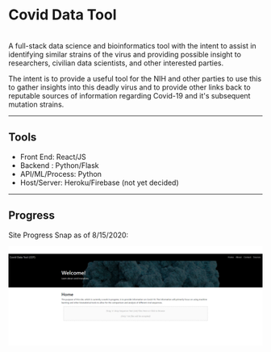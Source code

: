 # Covid Data Tool
<br>
A full-stack data science and bioinformatics tool with the intent to assist in identifying similar strains of the virus and providing possible insight to researchers, civilian data scientists, and other interested parties.

The intent is to provide a useful tool for the NIH and other parties to use this to gather insights into this deadly virus and to provide other links back to reputable sources of information regarding Covid-19 and it's subsequent mutation strains.

---

## Tools
- Front End: React/JS
- Backend : Python/Flask
- API/ML/Process: Python
- Host/Server: Heroku/Firebase (not yet decided)
---

## Progress

Site Progress Snap as of 8/15/2020:

<img align="left" alt="HTML5" width="1000px" src="https://github.com/steve-barnard/covid-data-tool/blob/master/public/webpagepreview.png?raw=true" />
